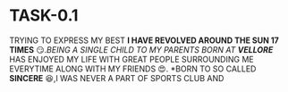 # TASK-0.1
TRYING TO EXPRESS MY BEST
**I HAVE REVOLVED AROUND THE SUN 17 TIMES** :smirk:.*BEING A SINGLE CHILD TO MY PARENTS BORN AT* **_VELLORE_**
HAS ENJOYED MY LIFE WITH GREAT PEOPLE SURROUNDING ME EVERYTIME ALONG WITH MY FRIENDS :heart_eyes:.
*BORN TO SO CALLED **SINCERE** :satisfied:,I WAS NEVER A PART OF SPORTS CLUB AND  

